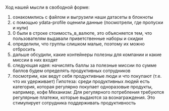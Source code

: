 Ход нашей мысли в свободной форме:
1) ознакомились с файлом и выгрузили наши датасеты в блокноты
2) с помощью ydata-profile оценили данные (посмотрели, где пропуски и нули)
3) 0 были в строке стоимость_в_валюте, это объясняется тем, что пользователям выдавали приветственные наборы и скидки
4) определили, что группы слишком малые, поэтому их можно отбросить
5) дальше обсудили, какие контейнеры полезны для компании и какие миссии в них входят
6) следующая идея: начислять баллы за полезные миссии по сумме баллов будем определять продуктивных сотрудников
7) посмотрим, как ведут себя продуктивные люди и что покупают (т.е. что их удерживает)
Гипотеза: среди продуктивных людей есть категория, которая регулярно покупает одноразовые продукты, например, кофе
Механизм: Для регулярного потребления требуются регулярные платежи, которые выдаются за вознаграждения. Это стимулирует сотрудника поддерживать продуктивность
